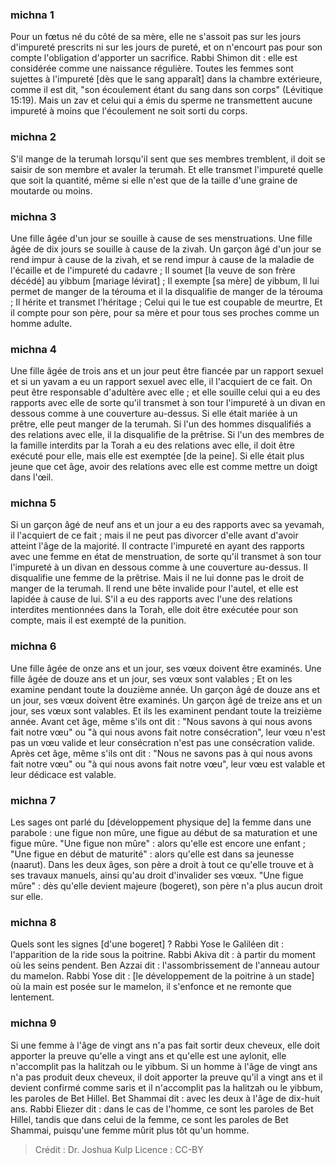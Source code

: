 
### michna 1
Pour un fœtus né du côté de sa mère, elle ne s'assoit pas sur les jours d'impureté prescrits ni sur les jours de pureté, et on n'encourt pas pour son compte l'obligation d'apporter un sacrifice. Rabbi Shimon dit : elle est considérée comme une naissance régulière. Toutes les femmes sont sujettes à l'impureté [dès que le sang apparaît] dans la chambre extérieure, comme il est dit, "son écoulement étant du sang dans son corps" (Lévitique 15:19). Mais un zav et celui qui a émis du sperme ne transmettent aucune impureté à moins que l'écoulement ne soit sorti du corps.

### michna 2
S'il mange de la terumah lorsqu'il sent que ses membres tremblent, il doit se saisir de son membre et avaler la terumah. Et elle transmet l'impureté quelle que soit la quantité, même si elle n'est que de la taille d'une graine de moutarde ou moins.

### michna 3
Une fille âgée d'un jour se souille à cause de ses menstruations. Une fille âgée de dix jours se souille à cause de la zivah. Un garçon âgé d'un jour se rend impur à cause de la zivah, et se rend impur à cause de la maladie de l'écaille et de l'impureté du cadavre ; Il soumet [la veuve de son frère décédé] au yibbum [mariage lévirat] ; Il exempte [sa mère] de yibbum, Il lui permet de manger de la térouma et il la disqualifie de manger de la térouma ; Il hérite et transmet l'héritage ; Celui qui le tue est coupable de meurtre, Et il compte pour son père, pour sa mère et pour tous ses proches comme un homme adulte.

### michna 4
Une fille âgée de trois ans et un jour peut être fiancée par un rapport sexuel et si un yavam a eu un rapport sexuel avec elle, il l'acquiert de ce fait. On peut être responsable d'adultère avec elle ; et elle souille celui qui a eu des rapports avec elle de sorte qu'il transmet à son tour l'impureté à un divan en dessous comme à une couverture au-dessus. Si elle était mariée à un prêtre, elle peut manger de la terumah. Si l'un des hommes disqualifiés a des relations avec elle, il la disqualifie de la prêtrise. Si l'un des membres de la famille interdits par la Torah a eu des relations avec elle, il doit être exécuté pour elle, mais elle est exemptée [de la peine]. Si elle était plus jeune que cet âge, avoir des relations avec elle est comme mettre un doigt dans l'œil.

### michna 5
Si un garçon âgé de neuf ans et un jour a eu des rapports avec sa yevamah, il l'acquiert de ce fait ; mais il ne peut pas divorcer d'elle avant d'avoir atteint l'âge de la majorité. Il contracte l'impureté en ayant des rapports avec une femme en état de menstruation, de sorte qu'il transmet à son tour l'impureté à un divan en dessous comme à une couverture au-dessus. Il disqualifie une femme de la prêtrise. Mais il ne lui donne pas le droit de manger de la terumah. Il rend une bête invalide pour l'autel, et elle est lapidée à cause de lui. S'il a eu des rapports avec l'une des relations interdites mentionnées dans la Torah, elle doit être exécutée pour son compte, mais il est exempté de la punition.

### michna 6
Une fille âgée de onze ans et un jour, ses vœux doivent être examinés. Une fille âgée de douze ans et un jour, ses vœux sont valables ; Et on les examine pendant toute la douzième année. Un garçon âgé de douze ans et un jour, ses vœux doivent être examinés. Un garçon âgé de treize ans et un jour, ses vœux sont valables. Et ils les examinent pendant toute la treizième année. Avant cet âge, même s'ils ont dit : "Nous savons à qui nous avons fait notre vœu" ou "à qui nous avons fait notre consécration", leur vœu n'est pas un vœu valide et leur consécration n'est pas une consécration valide. Après cet âge, même s'ils ont dit : "Nous ne savons pas à qui nous avons fait notre vœu" ou "à qui nous avons fait notre vœu", leur vœu est valable et leur dédicace est valable.

### michna 7
Les sages ont parlé du [développement physique de] la femme dans une parabole : une figue non mûre, une figue au début de sa maturation et une figue mûre. "Une figue non mûre" : alors qu'elle est encore une enfant ; "Une figue en début de maturité" : alors qu'elle est dans sa jeunesse (naarut). Dans les deux âges, son père a droit à tout ce qu'elle trouve et à ses travaux manuels, ainsi qu'au droit d'invalider ses vœux. "Une figue mûre" : dès qu'elle devient majeure (bogeret), son père n'a plus aucun droit sur elle.

### michna 8
Quels sont les signes [d'une bogeret] ? Rabbi Yose le Galiléen dit : l'apparition de la ride sous la poitrine. Rabbi Akiva dit : à partir du moment où les seins pendent. Ben Azzai dit : l'assombrissement de l'anneau autour du mamelon. Rabbi Yose dit : [le développement de la poitrine à un stade] où la main est posée sur le mamelon, il s'enfonce et ne remonte que lentement.

### michna 9
Si une femme à l'âge de vingt ans n'a pas fait sortir deux cheveux, elle doit apporter la preuve qu'elle a vingt ans et qu'elle est une aylonit, elle n'accomplit pas la halitzah ou le yibbum. Si un homme à l'âge de vingt ans n'a pas produit deux cheveux, il doit apporter la preuve qu'il a vingt ans et il devient confirmé comme saris et il n'accomplit pas la halitzah ou le yibbum, les paroles de Bet Hillel. Bet Shammai dit : avec les deux à l'âge de dix-huit ans. Rabbi Eliezer dit : dans le cas de l'homme, ce sont les paroles de Bet Hillel, tandis que dans celui de la femme, ce sont les paroles de Bet Shammai, puisqu'une femme mûrit plus tôt qu'un homme.

>Crédit : Dr. Joshua Kulp
>Licence : CC-BY